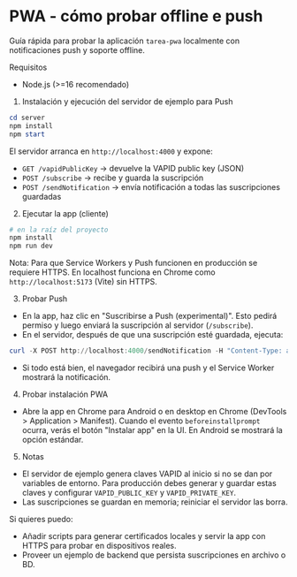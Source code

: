 # PWA - cómo probar offline e push

Guía rápida para probar la aplicación `tarea-pwa` localmente con notificaciones push y soporte offline.

Requisitos
- Node.js (>=16 recomendado)

1) Instalación y ejecución del servidor de ejemplo para Push

```powershell
cd server
npm install
npm start
```

El servidor arranca en `http://localhost:4000` y expone:
- `GET /vapidPublicKey` -> devuelve la VAPID public key (JSON)
- `POST /subscribe` -> recibe y guarda la suscripción
- `POST /sendNotification` -> envía notificación a todas las suscripciones guardadas

2) Ejecutar la app (cliente)

```powershell
# en la raíz del proyecto
npm install
npm run dev
```

Nota: Para que Service Workers y Push funcionen en producción se requiere HTTPS. En localhost funciona en Chrome como `http://localhost:5173` (Vite) sin HTTPS.

3) Probar Push
- En la app, haz clic en "Suscribirse a Push (experimental)". Esto pedirá permiso y luego enviará la suscripción al servidor (`/subscribe`).
- En el servidor, después de que una suscripción esté guardada, ejecuta:

```powershell
curl -X POST http://localhost:4000/sendNotification -H "Content-Type: application/json" -d "{\"title\":\"Prueba\",\"body\":\"Hola desde server\",\"url\":\"/\"}"
```

- Si todo está bien, el navegador recibirá una push y el Service Worker mostrará la notificación.

4) Probar instalación PWA
- Abre la app en Chrome para Android o en desktop en Chrome (DevTools > Application > Manifest). Cuando el evento `beforeinstallprompt` ocurra, verás el botón "Instalar app" en la UI. En Android se mostrará la opción estándar.

5) Notas
- El servidor de ejemplo genera claves VAPID al inicio si no se dan por variables de entorno. Para producción debes generar y guardar estas claves y configurar `VAPID_PUBLIC_KEY` y `VAPID_PRIVATE_KEY`.
- Las suscripciones se guardan en memoria; reiniciar el servidor las borra.

Si quieres puedo:
- Añadir scripts para generar certificados locales y servir la app con HTTPS para probar en dispositivos reales.
- Proveer un ejemplo de backend que persista suscripciones en archivo o BD.
